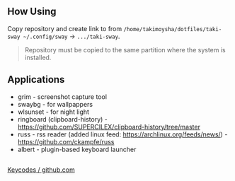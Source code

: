 ## How Using

Copy repository and create link to from `/home/takimoysha/dotfiles/taki-sway ~/.config/sway` -> `.../taki-sway`.

> Repository must be copied to the same partition where the system is installed.

## Applications

- grim - screenshot capture tool
- swaybg - for wallpappers
- wlsunset - for night light
- ringboard (clipboard-history) - https://github.com/SUPERCILEX/clipboard-history/tree/master
- russ - rss reader (added linux feed: https://archlinux.org/feeds/news/) - https://github.com/ckampfe/russ
- albert - plugin-based keyboard launcher

##

[Keycodes / github.com](https://github.com/i3/i3/blob/next/etc/config.keycodes)

